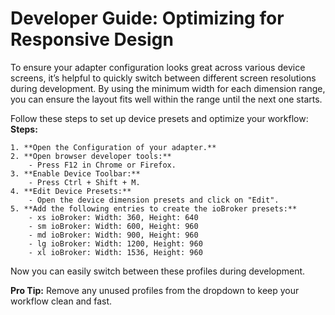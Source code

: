 # Developer Guide: Optimizing for Responsive Design

To ensure your adapter configuration looks great across various device screens, it’s helpful to quickly switch between different screen resolutions during development. By using the minimum width for each dimension range, you can ensure the layout fits well within the range until the next one starts.

Follow these steps to set up device presets and optimize your workflow:  
**Steps:**

    1. **Open the Configuration of your adapter.**
    2. **Open browser developer tools:**
        - Press F12 in Chrome or Firefox.
    3. **Enable Device Toolbar:**
        - Press Ctrl + Shift + M.
    4. **Edit Device Presets:**
        - Open the device dimension presets and click on "Edit".
    5. **Add the following entries to create the ioBroker presets:**
        - xs ioBroker: Width: 360, Height: 640
        - sm ioBroker: Width: 600, Height: 960
        - md ioBroker: Width: 900, Height: 960
        - lg ioBroker: Width: 1200, Height: 960
        - xl ioBroker: Width: 1536, Height: 960

Now you can easily switch between these profiles during development.

**Pro Tip:** Remove any unused profiles from the dropdown to keep your workflow clean and fast.

